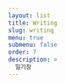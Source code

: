 ```yaml
---
layout: list
title: Writing
slug: writing
menu: true
submenu: false
order: 7
description: >
  일기장
---
```

